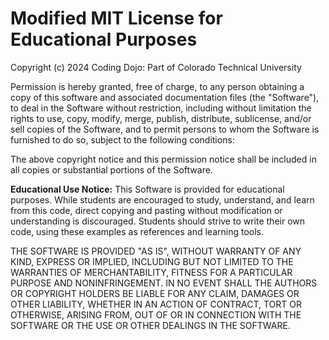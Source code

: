 # Modified MIT License for Educational Purposes

Copyright (c) 2024 Coding Dojo: Part of Colorado Technical University

Permission is hereby granted, free of charge, to any person obtaining a copy
of this software and associated documentation files (the "Software"), to deal
in the Software without restriction, including without limitation the rights
to use, copy, modify, merge, publish, distribute, sublicense, and/or sell
copies of the Software, and to permit persons to whom the Software is
furnished to do so, subject to the following conditions:

The above copyright notice and this permission notice shall be included in all
copies or substantial portions of the Software.

**Educational Use Notice:**
This Software is provided for educational purposes. While students are 
encouraged to study, understand, and learn from this code, direct copying 
and pasting without modification or understanding is discouraged. Students 
should strive to write their own code, using these examples as references 
and learning tools.

THE SOFTWARE IS PROVIDED "AS IS", WITHOUT WARRANTY OF ANY KIND, EXPRESS OR
IMPLIED, INCLUDING BUT NOT LIMITED TO THE WARRANTIES OF MERCHANTABILITY,
FITNESS FOR A PARTICULAR PURPOSE AND NONINFRINGEMENT. IN NO EVENT SHALL THE
AUTHORS OR COPYRIGHT HOLDERS BE LIABLE FOR ANY CLAIM, DAMAGES OR OTHER
LIABILITY, WHETHER IN AN ACTION OF CONTRACT, TORT OR OTHERWISE, ARISING FROM,
OUT OF OR IN CONNECTION WITH THE SOFTWARE OR THE USE OR OTHER DEALINGS IN THE
SOFTWARE.
